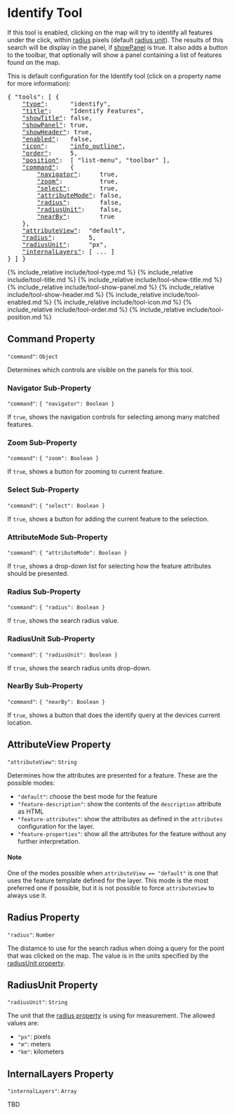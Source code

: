 # Identify Tool

If this tool is enabled, clicking on the map will try to identify all features under the click, within [radius](#radius-property) pixels (default [radius unit](#radiusunit-property)).
The results of this search will be display in the panel, if [showPanel](#showPanel-identify-tool) is true.
It also adds a button to the toolbar, that optionally will show a panel containing a list of features found on the map.

This is default configuration for the Identify tool (click on a property name for more information):
<pre>
{ "tools": [ {
    <a href="#type-property"     >"type"</a>:      "identify",
    <a href="#title-property"    >"title"</a>:     "Identify Features",
    <a href="#showtitle-property">"showTitle"</a>: false,
    <a href="#showpanel-property">"showPanel"</a>: true,
    <a href="#showheader-property">"showHeader"</a>: true,
    <a href="#enabled-property"  >"enabled"</a>:   false,
    <a href="#icon-property"     >"icon"</a>:      <a href="https://material.io/tools/icons/?icon=help" target="material">"info_outline"</a>,
    <a href="#order-property"    >"order"</a>:     5,
    <a href="#position-property" >"position"</a>:  [ "list-menu", "toolbar" ],
    <a href="#command-property"  >"command"</a>:   {
        <a href="#navigator-sub-property"       >"navigator"</a>:     true,
        <a href="#zoom-sub-property"            >"zoom"</a>:          true,
        <a href="#select-sub-property"          >"select"</a>:        true,
        <a href="#attributemode-sub-property"   >"attributeMode"</a>: false,
        <a href="#radius-sub-property"          >"radius"</a>:        false,
        <a href="#radiusunit-sub-property"      >"radiusUnit"</a>:    false,
        <a href="#nearby-sub-property"          >"nearBy"</a>:        true
    },
    <a href="#attributeview-property"  >"attributeView"</a>:  "default",
    <a href="#radius-property"         >"radius"</a>:         5,
    <a href="#radiusunit-property"     >"radiusUnit"</a>:     "px",
    <a href="#internallayers-property" >"internalLayers"</a>: [ ... ]
} ] }
</pre>

{% include_relative include/tool-type.md %}
{% include_relative include/tool-title.md %}
{% include_relative include/tool-show-title.md %}
{% include_relative include/tool-show-panel.md %}
{% include_relative include/tool-show-header.md %}
{% include_relative include/tool-enabled.md %}
{% include_relative include/tool-icon.md %}
{% include_relative include/tool-order.md %}
{% include_relative include/tool-position.md %}

## Command Property
`"command"`: `Object`

Determines which controls are visible on the panels for this tool.

### Navigator Sub-Property
`"command"`: `{ "navigator": Boolean }`

If `true`, shows the navigation controls for selecting among many matched features.

### Zoom Sub-Property
`"command"`: `{ "zoom": Boolean }`

If `true`, shows a button for zooming to current feature.

### Select Sub-Property
`"command"`: `{ "select": Boolean }`

If `true`, shows a button for adding the current feature to the selection.

### AttributeMode Sub-Property
`"command"`: `{ "attributeMode": Boolean }`

If `true`, shows a drop-down list for selecting how the feature attributes should be presented.

### Radius Sub-Property
`"command"`: `{ "radius": Boolean }`

If `true`, shows the search radius value.

### RadiusUnit Sub-Property
`"command"`: `{ "radiusUnit": Boolean }`

If `true`, shows the search radius units drop-down.

### NearBy Sub-Property
`"command"`: `{ "nearBy": Boolean }`

If `true`, shows a button that does the identify query at the devices current location.


## AttributeView Property
`"attributeView"`: `String`

Determines how the attributes are presented for a feature.
These are the possible modes:

- `"default"`: choose the best mode for the feature
- `"feature-description"`: show the contents of the `description` attribute as HTML
- `"feature-attributes"`: show the attributes as defined in the `attributes` configuration for the layer.
- `"feature-properties"`: show all the attributes for the feature without any further interpretation.

#### Note

One of the modes possible when `attributeView == "default"` is one that uses the feature template defined for the layer.
This mode is the most preferred one if possible, but it is not possible to force `attributeView` to always use it.


## Radius Property
`"radius"`: `Number`

The distamce to use for the search radius when doing a query for the point that was clicked on the map.
The value is in the units specified by the [radiusUnit property](#radiusunit-property).

## RadiusUnit Property
`"radiusUnit"`: `String`

The unit that the [radius property](#radius-property) is using for measurement.
The allowed values are:

- `"px"`: pixels
- `"m"`: meters
- `"km"`: kilometers


## InternalLayers Property
`"internalLayers"`: `Array`

TBD